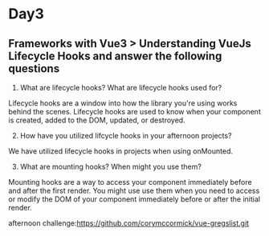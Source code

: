 # Day3
## Frameworks with Vue3 > Understanding VueJs Lifecycle Hooks and answer the following questions

1. What are lifecycle hooks? What are lifecycle hooks used for?

Lifecycle hooks are a window into how the library you're using works behind the scenes. Lifecycle hooks are used to know when your component is created, added to the DOM, updated, or destroyed.

2. How have you utilized lifcycle hooks in your afternoon projects?

We have utilized lifecycle hooks in projects when using onMounted.

3. What are mounting hooks? When might you use them?

 Mounting hooks are a way to access your component immediately before and after the first render. You might use use them when you need to access or modify the DOM of your component immediately before or after the initial render.
 
 afternoon challenge:https://github.com/corymccormick/vue-gregslist.git
